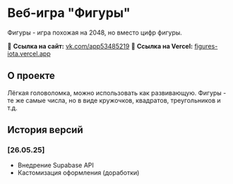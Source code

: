 # Веб-игра "Фигуры"

Фигуры - игра похожая на 2048, но вместо цифр фигуры.

🔗 **Ссылка на сайт:** [vk.com/app53485219](https://vk.com/app53485219)
🔗 **Ссылка на Vercel:**  [figures-iota.vercel.app](https://figures-iota.vercel.app/)

## О проекте

Лёгкая головоломка, можно использовать как развивающую.
Фигуры - те же самые числа, но в виде кружочков, квадратов, треугольников и т.д.

## История версий

### [26.05.25]
 - Внедрение Supabase API
 - Кастомизация оформления (доработки)